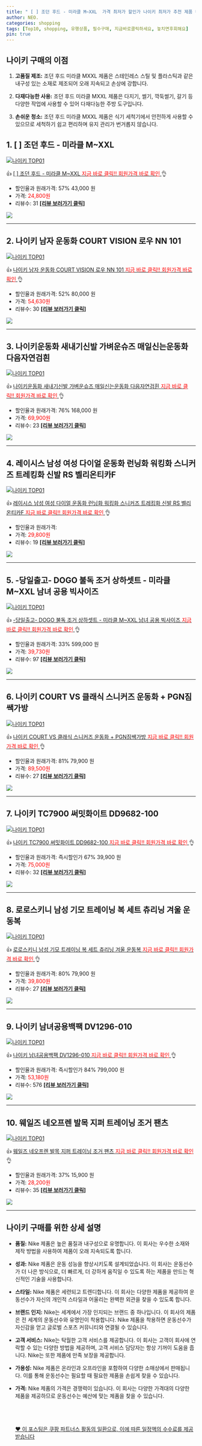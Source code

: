 ```yaml
---
title: " [ ] 조던 후드 - 미라클 M~XXL  가격 최저가 할인가 나이키 최저가 추천 제품 비교"
author: NEO.
categories: shopping
tags: [Top10, shopping, 유행상품, 필수구매, 지금바로클릭하세요, 놓치면후회해요]
pin: true
---
```

## 나이키 구매의 이점
1. **고품질 제조:** 조던 후드 미라클 MXXL 제품은 스테인레스 스틸 및 플라스틱과 같은 내구성 있는 소재로 제조되어 오래 지속되고 손상에 강합니다.


2. **다재다능한 사용:** 조던 후드 미라클 MXXL 제품은 다지기, 썰기, 깍둑썰기, 갈기 등 다양한 작업에 사용할 수 있어 다재다능한 주방 도구입니다.


3. **손쉬운 청소:** 조던 후드 미라클 MXXL 제품은 식기 세척기에서 안전하게 사용할 수 있으므로 세척하기 쉽고 편리하며 유지 관리가 번거롭지 않습니다.

   

## 1.  [ ] 조던 후드 - 미라클 M~XXL 

[![나이키 TOP01](https://thumbnail10.coupangcdn.com/thumbnails/remote/490x490ex/image/vendor_inventory/12f3/92b5a96f8b6bcd4a8bb552c6812a4cd1813438f70518b5d14f68c6af8631.png)](https://link.coupang.com/re/AFFSDP?lptag=AF3617701&subid=GithubCoopas&pageKey=7602420162&traceid=V0-153&itemId=20114334795&vendorItemId=87870707542)


👍 [ [ ] 조던 후드 - 미라클 M~XXL  <font color=red> 지금 바로 클릭!! 회원가격 바로 확인 </font> ](https://link.coupang.com/re/AFFSDP?lptag=AF3617701&subid=GithubCoopas&pageKey=7602420162&traceid=V0-153&itemId=20114334795&vendorItemId=87870707542) 👌 


- 할인율과 원래가격: 57%  43,000   원
- 가격: <span style='color:red'>24,800원</span>
- 리뷰수: 31  [**[리뷰 보러가기 클릭]**](https://link.coupang.com/re/AFFSDP?lptag=AF3617701&subid=GithubCoopas&pageKey=7602420162&traceid=V0-153&itemId=20114334795&vendorItemId=87870707542)

[![](/discount_price.png)](https://link.coupang.com/re/AFFSDP?lptag=AF3617701&subid=GithubCoopas&pageKey=7602420162&traceid=V0-153&itemId=20114334795&vendorItemId=87870707542)

---


   

## 2.  나이키 남자 운동화 COURT VISION 로우 NN 101 

[![나이키 TOP01](https://thumbnail6.coupangcdn.com/thumbnails/remote/490x490ex/image/vendor_inventory/2692/6380f703f1b57cd6d76c338e9dd5fdd24d50d05e7a9b33b4c8e8beb1f81f.jpg)](https://link.coupang.com/re/AFFSDP?lptag=AF3617701&subid=GithubCoopas&pageKey=7463623011&traceid=V0-153&itemId=19459659745&vendorItemId=85259607439)


👍 [ 나이키 남자 운동화 COURT VISION 로우 NN 101  <font color=red> 지금 바로 클릭!! 회원가격 바로 확인 </font> ](https://link.coupang.com/re/AFFSDP?lptag=AF3617701&subid=GithubCoopas&pageKey=7463623011&traceid=V0-153&itemId=19459659745&vendorItemId=85259607439) 👌 


- 할인율과 원래가격: 52%  80,000   원
- 가격: <span style='color:red'>54,630원</span>
- 리뷰수: 30  [**[리뷰 보러가기 클릭]**](https://link.coupang.com/re/AFFSDP?lptag=AF3617701&subid=GithubCoopas&pageKey=7463623011&traceid=V0-153&itemId=19459659745&vendorItemId=85259607439)

[![](/discount_price.png)](https://link.coupang.com/re/AFFSDP?lptag=AF3617701&subid=GithubCoopas&pageKey=7463623011&traceid=V0-153&itemId=19459659745&vendorItemId=85259607439)

---


   

## 3.  나이키운동화 새내기신발 가벼운슈즈 매일신는운동화 다음자연검흰 

[![나이키 TOP01](https://thumbnail7.coupangcdn.com/thumbnails/remote/490x490ex/image/vendor_inventory/ea87/9f87209d2d519da479781949ab21b2c58feee1953da77db12422102a3723.jpeg)](https://link.coupang.com/re/AFFSDP?lptag=AF3617701&subid=GithubCoopas&pageKey=6272949644&traceid=V0-153&itemId=12839401134&vendorItemId=88422630131)


👍 [ 나이키운동화 새내기신발 가벼운슈즈 매일신는운동화 다음자연검흰  <font color=red> 지금 바로 클릭!! 회원가격 바로 확인 </font> ](https://link.coupang.com/re/AFFSDP?lptag=AF3617701&subid=GithubCoopas&pageKey=6272949644&traceid=V0-153&itemId=12839401134&vendorItemId=88422630131) 👌 


- 할인율과 원래가격: 76%  168,000   원
- 가격: <span style='color:red'>69,900원</span>
- 리뷰수: 23  [**[리뷰 보러가기 클릭]**](https://link.coupang.com/re/AFFSDP?lptag=AF3617701&subid=GithubCoopas&pageKey=6272949644&traceid=V0-153&itemId=12839401134&vendorItemId=88422630131)

[![](/discount_price.png)](https://link.coupang.com/re/AFFSDP?lptag=AF3617701&subid=GithubCoopas&pageKey=6272949644&traceid=V0-153&itemId=12839401134&vendorItemId=88422630131)

---


   

## 4.  레이시스 남성 여성 다이얼 운동화 런닝화 워킹화 스니커즈 트레킹화 신발 RS 벨리온티카F 

[![나이키 TOP01](https://thumbnail8.coupangcdn.com/thumbnails/remote/490x490ex/image/vendor_inventory/4d5b/68c0235ea62361e1bdce47033049424d8068a1b691bfe67d61a5d3bc35e2.jpg)](https://link.coupang.com/re/AFFSDP?lptag=AF3617701&subid=GithubCoopas&pageKey=6812035003&traceid=V0-153&itemId=16118208148&vendorItemId=83315090695)


👍 [ 레이시스 남성 여성 다이얼 운동화 런닝화 워킹화 스니커즈 트레킹화 신발 RS 벨리온티카F  <font color=red> 지금 바로 클릭!! 회원가격 바로 확인 </font> ](https://link.coupang.com/re/AFFSDP?lptag=AF3617701&subid=GithubCoopas&pageKey=6812035003&traceid=V0-153&itemId=16118208148&vendorItemId=83315090695) 👌 


- 할인율과 원래가격: 
- 가격: <span style='color:red'>29,800원</span>
- 리뷰수: 19  [**[리뷰 보러가기 클릭]**](https://link.coupang.com/re/AFFSDP?lptag=AF3617701&subid=GithubCoopas&pageKey=6812035003&traceid=V0-153&itemId=16118208148&vendorItemId=83315090695)

[![](/discount_price.png)](https://link.coupang.com/re/AFFSDP?lptag=AF3617701&subid=GithubCoopas&pageKey=6812035003&traceid=V0-153&itemId=16118208148&vendorItemId=83315090695)

---


   

## 5.  -당일출고- DOGO 불독 조거 상하셋트 - 미라클 M~XXL 남녀 공용 빅사이즈 

[![나이키 TOP01](https://thumbnail8.coupangcdn.com/thumbnails/remote/490x490ex/image/vendor_inventory/cb99/efd9641dce0857a1738ef5862fd13830752d88e73ed67dea1428ad8b092a.png)](https://link.coupang.com/re/AFFSDP?lptag=AF3617701&subid=GithubCoopas&pageKey=7736176513&traceid=V0-153&itemId=20801726475&vendorItemId=87870805763)


👍 [ -당일출고- DOGO 불독 조거 상하셋트 - 미라클 M~XXL 남녀 공용 빅사이즈  <font color=red> 지금 바로 클릭!! 회원가격 바로 확인 </font> ](https://link.coupang.com/re/AFFSDP?lptag=AF3617701&subid=GithubCoopas&pageKey=7736176513&traceid=V0-153&itemId=20801726475&vendorItemId=87870805763) 👌 


- 할인율과 원래가격: 33%  599,000   원
- 가격: <span style='color:red'>39,730원</span>
- 리뷰수: 97  [**[리뷰 보러가기 클릭]**](https://link.coupang.com/re/AFFSDP?lptag=AF3617701&subid=GithubCoopas&pageKey=7736176513&traceid=V0-153&itemId=20801726475&vendorItemId=87870805763)

[![](/discount_price.png)](https://link.coupang.com/re/AFFSDP?lptag=AF3617701&subid=GithubCoopas&pageKey=7736176513&traceid=V0-153&itemId=20801726475&vendorItemId=87870805763)

---


   

## 6.  나이키 COURT VS 클래식 스니커즈 운동화 + PGN짐쌕가방 

[![나이키 TOP01](https://thumbnail8.coupangcdn.com/thumbnails/remote/490x490ex/image/vendor_inventory/f313/fcdaf39a00b61f2719732b8e78c8e2c4776125462338b7bf22fb15ac1c89.jpg)](https://link.coupang.com/re/AFFSDP?lptag=AF3617701&subid=GithubCoopas&pageKey=7694706993&traceid=V0-153&itemId=20585769555&vendorItemId=87660724767)


👍 [ 나이키 COURT VS 클래식 스니커즈 운동화 + PGN짐쌕가방  <font color=red> 지금 바로 클릭!! 회원가격 바로 확인 </font> ](https://link.coupang.com/re/AFFSDP?lptag=AF3617701&subid=GithubCoopas&pageKey=7694706993&traceid=V0-153&itemId=20585769555&vendorItemId=87660724767) 👌 


- 할인율과 원래가격: 81%  79,900   원
- 가격: <span style='color:red'>89,500원</span>
- 리뷰수: 27  [**[리뷰 보러가기 클릭]**](https://link.coupang.com/re/AFFSDP?lptag=AF3617701&subid=GithubCoopas&pageKey=7694706993&traceid=V0-153&itemId=20585769555&vendorItemId=87660724767)

[![](/discount_price.png)](https://link.coupang.com/re/AFFSDP?lptag=AF3617701&subid=GithubCoopas&pageKey=7694706993&traceid=V0-153&itemId=20585769555&vendorItemId=87660724767)

---


   

## 7.  나이키 TC7900 써밋화이트 DD9682-100 

[![나이키 TOP01](https://thumbnail7.coupangcdn.com/thumbnails/remote/490x490ex/image/vendor_inventory/787c/b5b081f1174d092b3f14ead3938645dc5852cde61274e84d89ae29ceb655.jpg)](https://link.coupang.com/re/AFFSDP?lptag=AF3617701&subid=GithubCoopas&pageKey=6637110718&traceid=V0-153&itemId=21327237328&vendorItemId=87931901820)


👍 [ 나이키 TC7900 써밋화이트 DD9682-100  <font color=red> 지금 바로 클릭!! 회원가격 바로 확인 </font> ](https://link.coupang.com/re/AFFSDP?lptag=AF3617701&subid=GithubCoopas&pageKey=6637110718&traceid=V0-153&itemId=21327237328&vendorItemId=87931901820) 👌 


- 할인율과 원래가격: 즉시할인가 67%  39,900   원
- 가격: <span style='color:red'>75,000원</span>
- 리뷰수: 32  [**[리뷰 보러가기 클릭]**](https://link.coupang.com/re/AFFSDP?lptag=AF3617701&subid=GithubCoopas&pageKey=6637110718&traceid=V0-153&itemId=21327237328&vendorItemId=87931901820)

[![](/discount_price.png)](https://link.coupang.com/re/AFFSDP?lptag=AF3617701&subid=GithubCoopas&pageKey=6637110718&traceid=V0-153&itemId=21327237328&vendorItemId=87931901820)

---


   

## 8.  로로스키니 남성 기모 트레이닝 복 세트 츄리닝 겨울 운동복 

[![나이키 TOP01](https://thumbnail8.coupangcdn.com/thumbnails/remote/490x490ex/image/vendor_inventory/e495/acd8ef86eeba0447fa900e6c9f0fdd3767e8164e3cf06dd351b4e774e4c0.jpg)](https://link.coupang.com/re/AFFSDP?lptag=AF3617701&subid=GithubCoopas&pageKey=6994871182&traceid=V0-153&itemId=17131845197&vendorItemId=84304943120)


👍 [ 로로스키니 남성 기모 트레이닝 복 세트 츄리닝 겨울 운동복  <font color=red> 지금 바로 클릭!! 회원가격 바로 확인 </font> ](https://link.coupang.com/re/AFFSDP?lptag=AF3617701&subid=GithubCoopas&pageKey=6994871182&traceid=V0-153&itemId=17131845197&vendorItemId=84304943120) 👌 


- 할인율과 원래가격: 80%  79,900   원
- 가격: <span style='color:red'>39,800원</span>
- 리뷰수: 27  [**[리뷰 보러가기 클릭]**](https://link.coupang.com/re/AFFSDP?lptag=AF3617701&subid=GithubCoopas&pageKey=6994871182&traceid=V0-153&itemId=17131845197&vendorItemId=84304943120)

[![](/discount_price.png)](https://link.coupang.com/re/AFFSDP?lptag=AF3617701&subid=GithubCoopas&pageKey=6994871182&traceid=V0-153&itemId=17131845197&vendorItemId=84304943120)

---


   

## 9.  나이키 남녀공용백팩 DV1296-010 

[![나이키 TOP01](https://thumbnail6.coupangcdn.com/thumbnails/remote/490x490ex/image/vendor_inventory/0728/09940ae79f042504c6980e5086ed5d6374320bfc65a69b62097a922da297.jpg)](https://link.coupang.com/re/AFFSDP?lptag=AF3617701&subid=GithubCoopas&pageKey=6699830086&traceid=V0-153&itemId=15514360842&vendorItemId=82733646814)


👍 [ 나이키 남녀공용백팩 DV1296-010  <font color=red> 지금 바로 클릭!! 회원가격 바로 확인 </font> ](https://link.coupang.com/re/AFFSDP?lptag=AF3617701&subid=GithubCoopas&pageKey=6699830086&traceid=V0-153&itemId=15514360842&vendorItemId=82733646814) 👌 


- 할인율과 원래가격: 즉시할인가 84%  799,000   원
- 가격: <span style='color:red'>53,180원</span>
- 리뷰수: 576  [**[리뷰 보러가기 클릭]**](https://link.coupang.com/re/AFFSDP?lptag=AF3617701&subid=GithubCoopas&pageKey=6699830086&traceid=V0-153&itemId=15514360842&vendorItemId=82733646814)

[![](/discount_price.png)](https://link.coupang.com/re/AFFSDP?lptag=AF3617701&subid=GithubCoopas&pageKey=6699830086&traceid=V0-153&itemId=15514360842&vendorItemId=82733646814)

---


   

## 10.  웨일즈 네오프렌 발목 지퍼 트레이닝 조거 팬츠 

[![나이키 TOP01](https://thumbnail10.coupangcdn.com/thumbnails/remote/490x490ex/image/vendor_inventory/a695/909f79dd114e01256d01804537352026a4d009253efd73d09f798a0b7d77.jpg)](https://link.coupang.com/re/AFFSDP?lptag=AF3617701&subid=GithubCoopas&pageKey=7606384247&traceid=V0-153&itemId=20134203706&vendorItemId=87228078039)


👍 [ 웨일즈 네오프렌 발목 지퍼 트레이닝 조거 팬츠  <font color=red> 지금 바로 클릭!! 회원가격 바로 확인 </font> ](https://link.coupang.com/re/AFFSDP?lptag=AF3617701&subid=GithubCoopas&pageKey=7606384247&traceid=V0-153&itemId=20134203706&vendorItemId=87228078039) 👌 


- 할인율과 원래가격: 37%  15,900   원
- 가격: <span style='color:red'>28,200원</span>
- 리뷰수: 35  [**[리뷰 보러가기 클릭]**](https://link.coupang.com/re/AFFSDP?lptag=AF3617701&subid=GithubCoopas&pageKey=7606384247&traceid=V0-153&itemId=20134203706&vendorItemId=87228078039)

[![](/discount_price.png)](https://link.coupang.com/re/AFFSDP?lptag=AF3617701&subid=GithubCoopas&pageKey=7606384247&traceid=V0-153&itemId=20134203706&vendorItemId=87228078039)

---
## 나이키 구매를 위한 상세 설명
* **품질:** Nike 제품은 높은 품질과 내구성으로 유명합니다. 이 회사는 우수한 소재와 제작 방법을 사용하여 제품이 오래 지속되도록 합니다.


* **성과:** Nike 제품은 운동 성능을 향상시키도록 설계되었습니다. 이 회사는 운동선수가 더 나은 방식으로, 더 빠르게, 더 강하게 움직일 수 있도록 하는 제품을 만드는 혁신적인 기술을 사용합니다.


* **스타일:** Nike 제품은 세련되고 트렌디합니다. 이 회사는 다양한 제품을 제공하여 운동선수가 자신의 개인적 스타일과 어울리는 완벽한 외관을 찾을 수 있도록 합니다.


* **브랜드 인지:** Nike는 세계에서 가장 인지되는 브랜드 중 하나입니다. 이 회사의 제품은 전 세계의 운동선수와 유명인이 착용합니다. Nike 제품을 착용하면 운동선수가 자신감을 얻고 글로벌 스포츠 커뮤니티와 연결될 수 있습니다.


* **고객 서비스:** Nike는 탁월한 고객 서비스를 제공합니다. 이 회사는 고객이 회사에 연락할 수 있는 다양한 방법을 제공하며, 고객 서비스 담당자는 항상 기꺼이 도움을 줍니다. Nike는 또한 제품에 만족 보장을 제공합니다.


* **가용성:** Nike 제품은 온라인과 오프라인을 포함하여 다양한 소매상에서 판매됩니다. 이를 통해 운동선수는 필요할 때 필요한 제품을 손쉽게 찾을 수 있습니다.


* **가격:** Nike 제품의 가격은 경쟁력이 있습니다. 이 회사는 다양한 가격대의 다양한 제품을 제공하므로 운동선수는 예산에 맞는 제품을 찾을 수 있습니다.<br><br><br><br><br> [ ❤  이 포스팅은 쿠팡 파트너스 활동의 일환으로, 이에 따른 일정액의 수수료를 제공받습니다](https://link.coupang.com/a/bcEFyh)